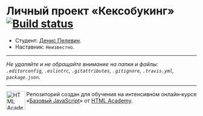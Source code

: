 # Личный проект «Кексобукинг» [![Build status][travis-image]][travis-url]

* Студент: [Денис Пелевин](https://up.htmlacademy.ru/javascript/9/user/152586).
* Наставник: `Неизвестно`.

---

_Не удаляйте и не обращайте внимание на папки и файлы:_<br>
_`.editorconfig`, `.eslintrc`, `.gitattributes`, `.gitignore`, `.travis.yml`, `package.json`._

---

<a href="https://htmlacademy.ru/intensive/javascript"><img align="left" width="50" height="50" title="HTML Academy" src="https://up.htmlacademy.ru/static/img/intensive/javascript/logo-for-github.svg"></a>

Репозиторий создан для обучения на интенсивном онлайн‑курсе «[Базовый JavaScript](https://htmlacademy.ru/intensive/javascript)» от [HTML Academy](https://htmlacademy.ru).

[travis-image]: https://travis-ci.org/htmlacademy-javascript/152586-keksobooking.svg?branch=master
[travis-url]: https://travis-ci.org/htmlacademy-javascript/152586-keksobooking
